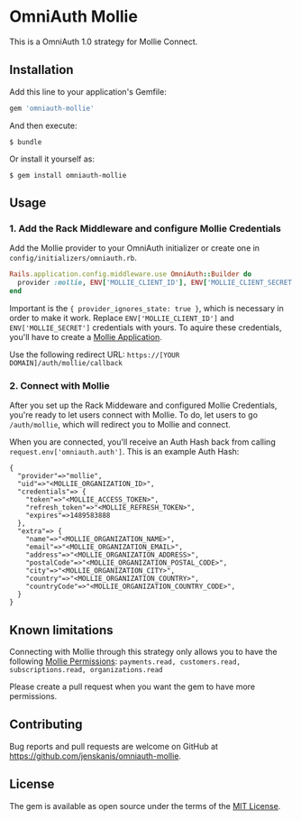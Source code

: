 # OmniAuth Mollie

This is a OmniAuth 1.0 strategy for Mollie Connect.

## Installation

Add this line to your application's Gemfile:

```ruby
gem 'omniauth-mollie'
```

And then execute:

    $ bundle

Or install it yourself as:

    $ gem install omniauth-mollie

## Usage

### 1. Add the Rack Middleware and configure Mollie Credentials

Add the Mollie provider to your OmniAuth initializer or create one in `config/initializers/omniauth.rb`. 

```ruby
Rails.application.config.middleware.use OmniAuth::Builder do
  provider :mollie, ENV['MOLLIE_CLIENT_ID'], ENV['MOLLIE_CLIENT_SECRET'], { provider_ignores_state: true }
end
```

Important is the `{ provider_ignores_state: true }`, which is necessary in order to make it work. Replace `ENV['MOLLIE_CLIENT_ID']` and `ENV['MOLLIE_SECRET']` credentials with yours. To aquire these credentials, you'll have to create a [Mollie Application](https://www.mollie.com/dashboard/settings/applications).


Use the following redirect URL: `https://[YOUR DOMAIN]/auth/mollie/callback`

### 2. Connect with Mollie

After you set up the Rack Middeware and configured Mollie Credentials, you're ready to let users connect with Mollie. To do, let users to go `/auth/mollie`, which will redirect you to Mollie and connect.

When you are connected, you'll receive an Auth Hash back from calling `request.env['omniauth.auth']`. This is an example Auth Hash:

```
{
  "provider"=>"mollie",
  "uid"=>"<MOLLIE_ORGANIZATION_ID>",
  "credentials"=> {
    "token"=>"<MOLLIE_ACCESS_TOKEN>",
    "refresh_token"=>"<MOLLIE_REFRESH_TOKEN>",
    "expires"=>1489583888
  },
  "extra"=> {
    "name"=>"<MOLLIE_ORGANIZATION_NAME>",
    "email"=>"<MOLLIE_ORGANIZATION_EMAIL>",
    "address"=>"<MOLLIE_ORGANIZATION_ADDRESS>",
    "postalCode"=>"<MOLLIE_ORGANIZATION_POSTAL_CODE>",
    "city"=>"<MOLLIE_ORGANIZATION_CITY>",
    "country"=>"<MOLLIE_ORGANIZATION_COUNTRY>",
    "countryCode"=>"<MOLLIE_ORGANIZATION_COUNTRY_CODE>",
  }
}
```

## Known limitations

Connecting with Mollie through this strategy only allows you to have the following [Mollie Permissions](https://www.mollie.com/nl/docs/oauth/permissions):
`payments.read, customers.read, subscriptions.read, organizations.read`

Please create a pull request when you want the gem to have more permissions.

## Contributing

Bug reports and pull requests are welcome on GitHub at https://github.com/jenskanis/omniauth-mollie.


## License

The gem is available as open source under the terms of the [MIT License](http://opensource.org/licenses/MIT).

